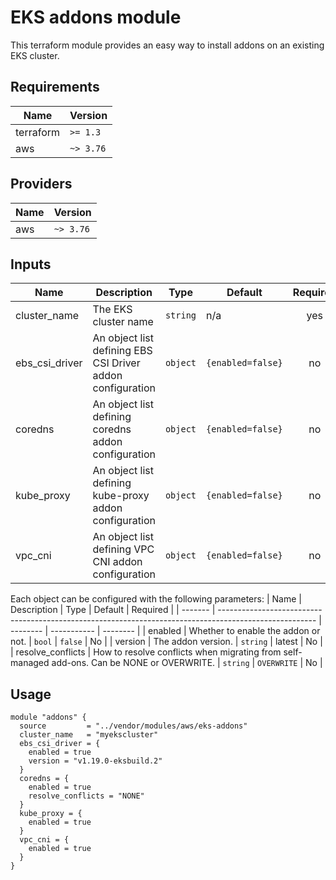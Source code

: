 # EKS addons module

This terraform module provides an easy way to install addons on an existing EKS cluster.

## Requirements

|   Name    | Version     |
| --------- | ----------- |
| terraform | `>= 1.3` |
| aws       | `~> 3.76` |

## Providers

| Name | Version  |
| ---- | -------- |
| aws  | `~> 3.76` |

## Inputs

|         Name         |              Description                                   |     Type      | Default           | Required |
| -------------------- | ---------------------------------------------------------- | ------------- | ----------------- | :------: |
| cluster\_name        | The EKS cluster name                                       | `string`      | n/a               | yes      |
| ebs\_csi\_driver     | An object list defining EBS CSI Driver addon configuration | `object`      | `{enabled=false}` | no       |
| coredns              | An object list defining coredns addon configuration        | `object`      | `{enabled=false}` | no       |
| kube\_proxy          | An object list defining kube-proxy addon configuration     | `object`      | `{enabled=false}` | no       |
| vpc\_cni             | An object list defining VPC CNI addon configuration        | `object`      | `{enabled=false}` | no       |

Each object can be configured with the following parameters:
|   Name  |                           Description                                                                  | Type     | Default     | Required |
| ------- | ------------------------------------------------------------------------------------------------------ | -------- | ----------- | -------- |
| enabled | Whether to enable the addon or not.                                                                    | `bool`   | `false`     | No       |
| version | The addon version.                                                                                     | `string` | latest      | No       |
| resolve_conflicts | How to resolve conflicts when migrating from self-managed add-ons. Can be NONE or OVERWRITE. | `string` | `OVERWRITE` | No       |

## Usage

```hcl
module "addons" {
  source         = "../vendor/modules/aws/eks-addons"
  cluster_name   = "myekscluster"
  ebs_csi_driver = {
    enabled = true
    version = "v1.19.0-eksbuild.2"
  }
  coredns = {
    enabled = true
    resolve_conflicts = "NONE"
  }
  kube_proxy = {
    enabled = true
  }
  vpc_cni = {
    enabled = true
  }
}

```

